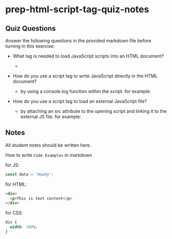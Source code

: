 # prep-html-script-tag-quiz-notes

## Quiz Questions

Answer the following questions in the provided markdown file before turning in this exercise:

- What tag is needed to load JavaScript scripts into an HTML document?

  - <script> </script>

- How do you use a script tag to write JavaScript directly in the HTML document?

  - by using a console.log function within the script. for example:
  <script>
    console.log('My name is Ryan.');
  </script>

- How do you use a script tag to load an external JavaScript file?
  - by attaching an src attribute to the opening script and linking it to the external JS file. for example:
  <script src="path/to/external/script.js"></script>

## Notes

All student notes should be written here.

How to write `Code Examples` in markdown

for JS:

```javascript
const data = 'Howdy';
```

for HTML:

```html
<div>
  <p>This is text content</p>
</div>
```

for CSS:

```css
div {
  width: 100%;
}
```
